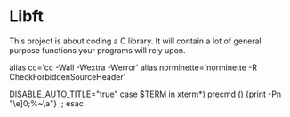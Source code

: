 # Libft
This project is about coding a C library.
It will contain a lot of general purpose functions your programs will rely upon.

alias cc='cc -Wall -Wextra -Werror'
alias norminette='norminette -R CheckForbiddenSourceHeader'

DISABLE_AUTO_TITLE="true"
case $TERM in xterm*)
    precmd () {print -Pn "\e]0;%~\a"}
    ;;
esac
